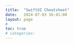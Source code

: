 ```yaml
---
title:  "SwiftUI Cheatsheet"
date:   2024-07-03 16:41:00
layout: page
#
toc: true
# categories:
---
```

